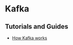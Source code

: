 # Kafka

## Tutorials and Guides
- [How Kafka works](https://newsletter.systemdesign.one/p/how-kafka-works?img=https%3A%2F%2Fsubstack-post-media.s3.amazonaws.com%2Fpublic%2Fimages%2F44381f1d-2081-42cf-b9b7-b1200d42284d_1999x750.png&open=false)